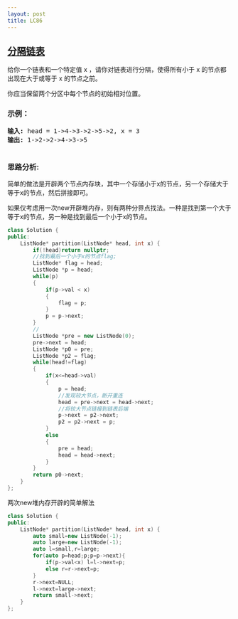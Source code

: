 ```yaml
---
layout: post
title: LC86
---
```

## [分隔链表](https://leetcode-cn.com/problems/partition-list/)

给你一个链表和一个特定值 x ，请你对链表进行分隔，使得所有小于 x 的节点都出现在大于或等于 x 的节点之前。

你应当保留两个分区中每个节点的初始相对位置。




### 示例：
<pre>
<strong>输入:</strong> head = 1->4->3->2->5->2, x = 3
<strong>输出:</strong> 1->2->2->4->3->5

</pre>

### 思路分析:
简单的做法是开辟两个节点内存块，其中一个存储小于x的节点，另一个存储大于等于x的节点，然后拼接即可。

如果仅考虑用一次new开辟堆内存，则有两种分界点找法。一种是找到第一个大于等于x的节点，另一种是找到最后一个小于x的节点。

```C++
class Solution {
public:
    ListNode* partition(ListNode* head, int x) {
        if(!head)return nullptr;
        //找到最后一个小于x的节点flag;
        ListNode* flag = head;
        ListNode *p = head;
        while(p)
        {
            if(p->val < x)
            {
                flag = p;
            }
            p = p->next;
        }
        //
        ListNode *pre = new ListNode(0);
        pre->next = head;
        ListNode *p0 = pre;
        ListNode *p2 = flag;
        while(head!=flag)
        {
            if(x<=head->val)
            {
                p = head;
                //发现较大节点，断开重连
                head = pre->next = head->next;
                //将较大节点链接到链表后端
                p->next = p2->next;
                p2 = p2->next = p;
            }
            else
            {
                pre = head;
                head = head->next;
            }
        }
        return p0->next;
    }
};
```

两次new堆内存开辟的简单解法
```C++
class Solution {
public:
    ListNode* partition(ListNode* head, int x) {
        auto small=new ListNode(-1);
        auto large=new ListNode(-1);
        auto l=small,r=large;
        for(auto p=head;p;p=p->next){
            if(p->val<x) l=l->next=p;
            else r=r->next=p;
        }
        r->next=NULL;
        l->next=large->next;
        return small->next;
    }
};
```